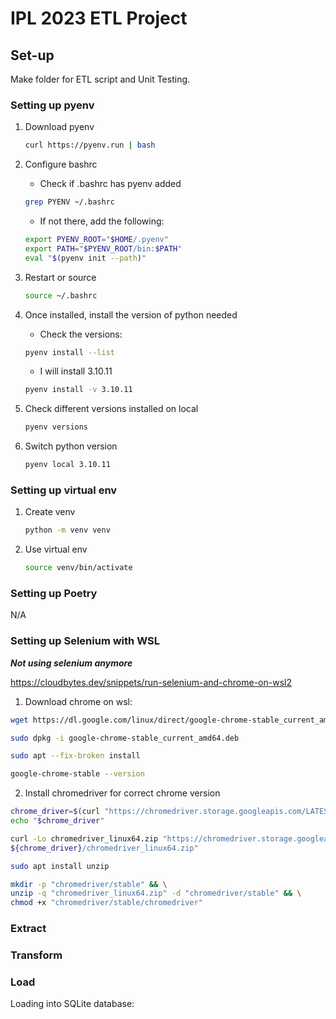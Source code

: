 # IPL 2023 ETL Project

## Set-up

Make folder for ETL script and Unit Testing.

### Setting up pyenv

1. Download pyenv

    ```bash
    curl https://pyenv.run | bash
    ```
2.  Configure bashrc

    -  Check if .bashrc has pyenv added

    ```bash
    grep PYENV ~/.bashrc
    ```

    - If not there, add the following:

    ```bash
    export PYENV_ROOT="$HOME/.pyenv"
    export PATH="$PYENV_ROOT/bin:$PATH"
    eval "$(pyenv init --path)"
    ```

3. Restart or source

    ```bash
    source ~/.bashrc
    ```

4. Once installed, install the version of python needed

    - Check the versions:


    ```bash
    pyenv install --list
    ```

    - I will install 3.10.11

    ```bash
    pyenv install -v 3.10.11
    ```

5. Check different versions installed on local

    ```bash
    pyenv versions
    ```

6. Switch python version

    ```bash
    pyenv local 3.10.11
    ```

### Setting up virtual env

1. Create venv

    ```bash
    python -m venv venv
    ```

2. Use virtual env

    ```bash
    source venv/bin/activate
    ```

### Setting up Poetry

N/A

### Setting up Selenium with WSL

***Not using selenium anymore***

https://cloudbytes.dev/snippets/run-selenium-and-chrome-on-wsl2

1. Download chrome on wsl:

```bash
wget https://dl.google.com/linux/direct/google-chrome-stable_current_amd64.deb
```

```bash
sudo dpkg -i google-chrome-stable_current_amd64.deb
```

```bash
sudo apt --fix-broken install
```

```bash
google-chrome-stable --version
```

2. Install chromedriver for correct chrome version

```bash
chrome_driver=$(curl "https://chromedriver.storage.googleapis.com/LATEST_RELEASE") && \
echo "$chrome_driver"
```
```bash
curl -Lo chromedriver_linux64.zip "https://chromedriver.storage.googleapis.com/\
${chrome_driver}/chromedriver_linux64.zip"
```
```bash
sudo apt install unzip
```

```bash
mkdir -p "chromedriver/stable" && \
unzip -q "chromedriver_linux64.zip" -d "chromedriver/stable" && \
chmod +x "chromedriver/stable/chromedriver"
```


### Extract

### Transform

### Load

Loading into SQLite database:




